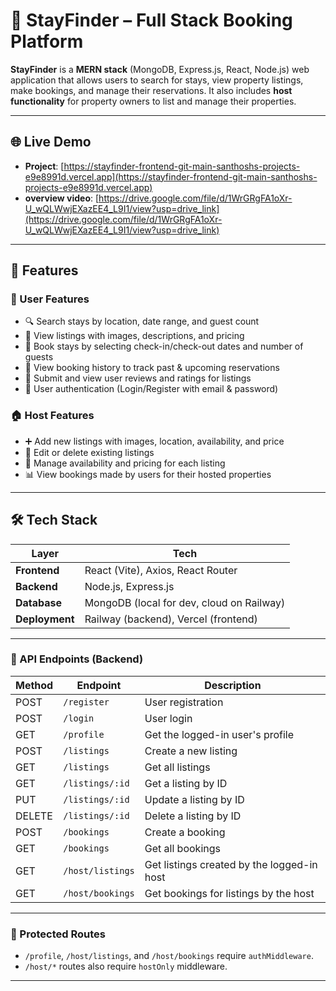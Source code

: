# 🏨 StayFinder – Full Stack Booking Platform

**StayFinder** is a **MERN stack** (MongoDB, Express.js, React, Node.js) web application that allows users to search for stays, view property listings, make bookings, and manage their reservations. It also includes **host functionality** for property owners to list and manage their properties.

---

## 🌐 Live Demo

- **Project**: [https://stayfinder-frontend-git-main-santhoshs-projects-e9e8991d.vercel.app](https://stayfinder-frontend-git-main-santhoshs-projects-e9e8991d.vercel.app)
- **overview video**: [https://drive.google.com/file/d/1WrGRgFA1oXr-U_wQLWwjEXazEE4_L9I1/view?usp=drive_link](https://drive.google.com/file/d/1WrGRgFA1oXr-U_wQLWwjEXazEE4_L9I1/view?usp=drive_link)
---

## 🔑 Features

### 👤 User Features

- 🔍 Search stays by location, date range, and guest count  
- 📄 View listings with images, descriptions, and pricing  
- 📅 Book stays by selecting check-in/check-out dates and number of guests  
- 📜 View booking history to track past & upcoming reservations  
- 💬 Submit and view user reviews and ratings for listings  
- 🔐 User authentication (Login/Register with email & password)  

### 🏠 Host Features

- ➕ Add new listings with images, location, availability, and price  
- 📝 Edit or delete existing listings  
- 📅 Manage availability and pricing for each listing  
- 📊 View bookings made by users for their hosted properties  

---

## 🛠️ Tech Stack

| Layer      | Tech                                     |
|------------|------------------------------------------|
| **Frontend** | React (Vite), Axios, React Router        |
| **Backend**  | Node.js, Express.js                      |
| **Database** | MongoDB (local for dev, cloud on Railway)|
| **Deployment** | Railway (backend), Vercel (frontend)     |


---

### 🔌 API Endpoints (Backend)

| Method | Endpoint                   | Description                                 |
|--------|----------------------------|---------------------------------------------|
| POST   | `/register`                | User registration                           |
| POST   | `/login`                   | User login                                  |
| GET    | `/profile`                 | Get the logged-in user's profile            |
| POST   | `/listings`                | Create a new listing                        |
| GET    | `/listings`                | Get all listings                            |
| GET    | `/listings/:id`            | Get a listing by ID                         |
| PUT    | `/listings/:id`            | Update a listing by ID                      |
| DELETE | `/listings/:id`            | Delete a listing by ID                      |
| POST   | `/bookings`                | Create a booking                            |
| GET    | `/bookings`                | Get all bookings                            |
| GET    | `/host/listings`           | Get listings created by the logged-in host  |
| GET    | `/host/bookings`           | Get bookings for listings by the host       |

---

### 🔐 Protected Routes

- `/profile`, `/host/listings`, and `/host/bookings` require `authMiddleware`.
- `/host/*` routes also require `hostOnly` middleware.

---
